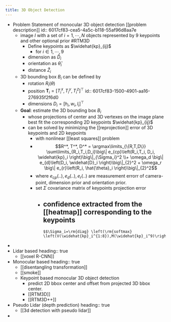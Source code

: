 ```yaml
---
title: 3D Object Detection
---
```


- Problem Statement of monocular 3D object detection [[problem description]]
  id:: 6017cf83-cea5-4a5c-b118-55af96d8aa7e
    - image $I$ with a set of $i=1, \cdots, N$ objects represented by 9 keypoints and other optional prior #RTM3D
        - Define keypoints as $\widehat{kp}_{ij}$
            - for $i\in{1,\cdots,9}$
        - dimension as $\widehat{D}_i$
        - orientation as $\hat{\theta}_i$
        - distance $\widehat{Z}_i$
    - 3D bounding box $B_i$ can be defined by
        - rotation $R_i(\theta)$
        - position $\mathbf{T}_i=[T_i^x,T_i^y,T_i^z]^{\top}$
          id:: 6017cf83-1500-4901-aa16-276935f2f6d0
        - dimensions $D_i=[h_i,w_i,l_i]^{\top}$
    - **Goal**: estimate the 3D bounding box $B_i$
        - whose projections of center and 3D vertexes on the image plane best fit the corresponding 2D keypoints $\widehat{kp}_{ij}$
        - can be solved by minimizing the [[reprojection]] error of 3D keypoints and 2D keypoints
            - with nonlinear [[least squares]] problem
            -
              $$R^*, T^*, D^* = \argmax\limits_{\{R,T,D\}} \sum\limits_{R_i,T_i,D_i}\big\| e_{cp}\left(R_i,T_i, D_i, \widehat{kp}_i \right)\big\|_{\Sigma_i}^2 \\+ \omega_d \big\| e_{d}\left(D_i, \widehat{D}_i \right)\big\|_{2}^2 + \omega_r \big\| e_{r}\left(R_i, \hat{\theta}_i \right)\big\|_{2}^2$$
            - where $e_{cp}(..), e_d(..),e_r(..)$ are measurement errorr of camera-point, dimension prior and orientation prior.
            - set $\Sigma$ covariance matrix of keypoints projection error
                - confidence extracted from the [[heatmap]] corresponding to the keypoints
                    -
                      $$\Sigma_i=\rm{diag} \left(\rm{softmax} \left(V(\widehat{kp}_i^{1:8}),M(\widehat{kp}_i^9)\right)\right)$$
-
- Lidar based
  heading:: true
    - [[voxel R-CNN]]
- Monocular based
  heading:: true
    - [[disentangling transformation]]
    - [[smoke]]
    - Keypoint based monocular 3D object detection
        - predict 2D bbox center and offset from projected 3D bbox center.
        - [[RTM3D]]
        - [[RTM3D++]]
- Pseudo Lidar (depth prediction)
  heading:: true
    - [[3d detection with pseudo lidar]]
-